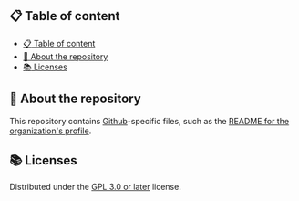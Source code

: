 <!--
SPDX-FileCopyrightText: 2024 The Malware as a Service development team

SPDX-License-Identifier: GPL-3.0-or-later
-->

## :clipboard: Table of content

- [:clipboard: Table of content](#clipboard-table-of-content)
- [:eyes: About the repository](#eyes-about-the-repository)
- [:books: Licenses](#books-licenses)

## :eyes: About the repository

This repository contains [Github]-specific files, such as the [README for the organization's profile][profile readme].

## :books: Licenses

Distributed under the [GPL 3.0 or later] license.

[github]: https://github.com/
[gpl 3.0 or later]: ./LICENSES/GPL-3.0-or-later.txt
[profile readme]: ./profile/README.md

